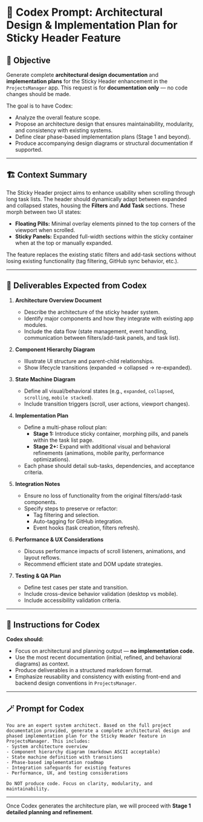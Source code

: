 # 🧠 Codex Prompt: Architectural Design & Implementation Plan for Sticky Header Feature

## 🎯 Objective
Generate complete **architectural design documentation** and **implementation plans** for the Sticky Header enhancement in the `ProjectsManager` app. This request is for **documentation only** — no code changes should be made.

The goal is to have Codex:
- Analyze the overall feature scope.
- Propose an architecture design that ensures maintainability, modularity, and consistency with existing systems.
- Define clear phase-based implementation plans (Stage 1 and beyond).
- Produce accompanying design diagrams or structural documentation if supported.

---

## 🏗️ Context Summary
The Sticky Header project aims to enhance usability when scrolling through long task lists. The header should dynamically adapt between expanded and collapsed states, housing the **Filters** and **Add Task** sections. These morph between two UI states:
- **Floating Pills:** Minimal overlay elements pinned to the top corners of the viewport when scrolled.
- **Sticky Panels:** Expanded full-width sections within the sticky container when at the top or manually expanded.

The feature replaces the existing static filters and add-task sections without losing existing functionality (tag filtering, GitHub sync behavior, etc.).

---

## 🧩 Deliverables Expected from Codex
1. **Architecture Overview Document**
   - Describe the architecture of the sticky header system.
   - Identify major components and how they integrate with existing app modules.
   - Include the data flow (state management, event handling, communication between filters/add-task panels, and task list).

2. **Component Hierarchy Diagram**
   - Illustrate UI structure and parent-child relationships.
   - Show lifecycle transitions (expanded → collapsed → re-expanded).

3. **State Machine Diagram**
   - Define all visual/behavioral states (e.g., `expanded`, `collapsed`, `scrolling`, `mobile stacked`).
   - Include transition triggers (scroll, user actions, viewport changes).

4. **Implementation Plan**
   - Define a multi-phase rollout plan:
     - **Stage 1:** Introduce sticky container, morphing pills, and panels within the task list page.
     - **Stage 2+:** Expand with additional visual and behavioral refinements (animations, mobile parity, performance optimizations).
   - Each phase should detail sub-tasks, dependencies, and acceptance criteria.

5. **Integration Notes**
   - Ensure no loss of functionality from the original filters/add-task components.
   - Specify steps to preserve or refactor:
     - Tag filtering and selection.
     - Auto-tagging for GitHub integration.
     - Event hooks (task creation, filters refresh).

6. **Performance & UX Considerations**
   - Discuss performance impacts of scroll listeners, animations, and layout reflows.
   - Recommend efficient state and DOM update strategies.

7. **Testing & QA Plan**
   - Define test cases per state and transition.
   - Include cross-device behavior validation (desktop vs mobile).
   - Include accessibility validation criteria.

---

## 🧭 Instructions for Codex
**Codex should:**
- Focus on architectural and planning output — **no implementation code.**
- Use the most recent documentation (initial, refined, and behavioral diagrams) as context.
- Produce deliverables in a structured markdown format.
- Emphasize reusability and consistency with existing front-end and backend design conventions in `ProjectsManager`.

---

## 🪄 Prompt for Codex
```
You are an expert system architect. Based on the full project documentation provided, generate a complete architectural design and phased implementation plan for the Sticky Header feature in ProjectsManager. This includes:
- System architecture overview
- Component hierarchy diagram (markdown ASCII acceptable)
- State machine definition with transitions
- Phase-based implementation roadmap
- Integration safeguards for existing features
- Performance, UX, and testing considerations

Do NOT produce code. Focus on clarity, modularity, and maintainability.
```

---

Once Codex generates the architecture plan, we will proceed with **Stage 1 detailed planning and refinement**.

